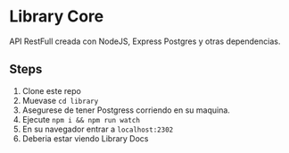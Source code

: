 # Library Core

API RestFull creada con NodeJS, Express Postgres y otras dependencias.

## Steps

1. Clone este repo
2. Muevase ``` cd library ```
3. Asegurese de tener Postgress corriendo en su maquina.
4. Ejecute ``` npm i && npm run watch ```
5. En su navegador entrar a ``` localhost:2302 ```
6. Deberia estar viendo Library Docs